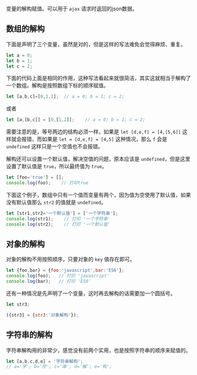 
变量的解构赋值。可以用于 `ajax` 请求时返回的json数据。

## 数组的解构

下面是声明了三个变量，虽然是对的，但是这样的写法难免会觉得麻烦、重复。

```js
let a = 0;
let b = 1;
let c = 2;
```

下面的代码上面是相同的作用，这种写法看起来就很简洁，其实这就相当于解构了一个数组。解构是按照数组下标的顺序赋值。

```js
let [a,b,c]=[0,1,2];  // a = 0; b = 1; c = 2;
```

或者

```js
let [a,[b,c]] = [0,[1,2]];    // a = 0; b = 1; c = 2;
```

需要注意的是，等号两边的结构必须一样，如果是 `let [d,e,f] = [4,[5,6]]` 这样就会报错，而如果是 `let = [d,e,f] = [4,5]` 这种情况，那么 `f` 会是 `undefined` 这样只是一个空值也不会报错。

解构还可以设置一个默认值，解决空值的问题，原本应该是 `undefined`，但是这里设置了默认值是 `true`，所以最终值为 `true`。

```js
let [foo='true'] = [];
console.log(foo);    // 打印true
```

下面这个例子，数组中只有一个值而变量有两个，因为值为空使用了默认值，如果没有默认值那么 `str2` 的值就是 `undefined`。

```js
let [str1,str2='一个默认值'] = ['一个字符串'];
console.log(str1);    // 打印 '一个字符串'
console.log(str2);    // 打印 '一个默认值'
```

## 对象的解构

对象的解构不用按照顺序，只要对象的 `key` 值存在即可。

```js
let {foo,bar} = {foo:'javascript',bar:'ES6'};
console.log(foo);   // 打印 'javascript'
console.log(bar);   // 打印 'ES6'
```

还有一种情况是先声明了一个变量，这时再去解构的话需要加一个圆括号。

```js
let str3;

({str3} = {str3:'对象解构'});
```

## 字符串的解构

字符串解构用的非常少，感觉没有前两个实用，也是按照字符串的顺序来赋值的。

```js
let [a,b,c,d,e] = '字符串解构';
// a='字'; b='符'; c='串'; d='解'; e='构';
```